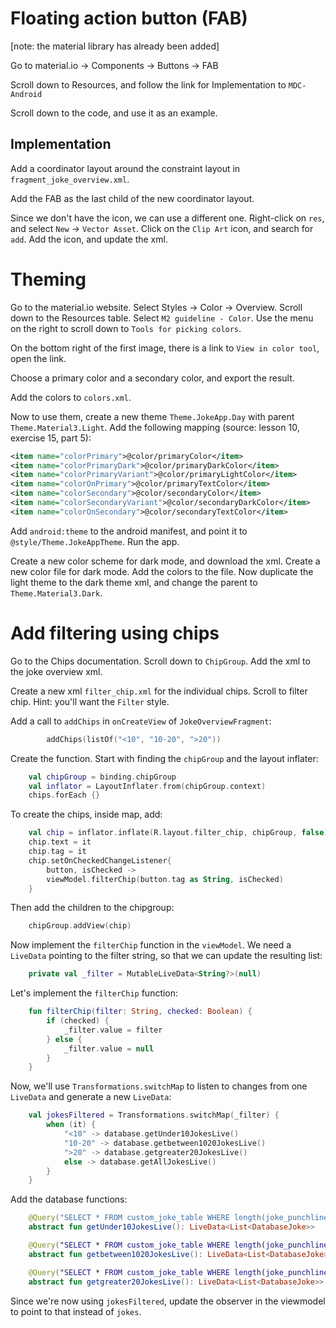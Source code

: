 # Floating action button (FAB)

[note: the material library has already been added]

Go to material.io -> Components -> Buttons -> FAB

Scroll down to Resources, and follow the link for Implementation to `MDC-Android`

Scroll down to the code, and use it as an example.

## Implementation
Add a coordinator layout around the constraint layout in `fragment_joke_overview.xml`.

Add the FAB as the last child of the new coordinator layout.

Since we don't have the icon, we can use a different one. Right-click on `res`, and select `New` -> `Vector Asset`.
Click on the `Clip Art` icon, and search for `add`. Add the icon, and update the xml.

# Theming

Go to the material.io website. Select Styles -> Color -> Overview. Scroll down to the Resources table. Select `M2 guideline - Color`. Use the menu on the right to scroll down to `Tools for picking colors`.

On the bottom right of the first image, there is a link to `View in color tool`, open the link.

Choose a primary color and a secondary color, and export the result.

Add the colors to `colors.xml`.

Now to use them, create a new theme `Theme.JokeApp.Day` with parent `Theme.Material3.Light`. Add the following mapping (source: lesson 10, exercise 15, part 5):

```xml
<item name="colorPrimary">@color/primaryColor</item>
<item name="colorPrimaryDark">@color/primaryDarkColor</item>
<item name="colorPrimaryVariant">@color/primaryLightColor</item>
<item name="colorOnPrimary">@color/primaryTextColor</item>
<item name="colorSecondary">@color/secondaryColor</item>
<item name="colorSecondaryVariant">@color/secondaryDarkColor</item>
<item name="colorOnSecondary">@color/secondaryTextColor</item>
```

Add `android:theme` to the android manifest, and point it to `@style/Theme.JokeAppTheme`. Run the app.

Create a new color scheme for dark mode, and download the xml. Create a new color file for dark mode. Add the colors to the file. Now duplicate the light theme to the dark theme xml, and change the parent to `Theme.Material3.Dark`.

# Add filtering using chips

Go to the Chips documentation. Scroll down to `ChipGroup`. Add the xml to the joke overview xml.

Create a new xml `filter_chip.xml` for the individual chips. Scroll to filter chip. Hint: you'll want the `Filter` style.

Add a call to `addChips` in `onCreateView` of `JokeOverviewFragment`:

```kotlin
        addChips(listOf("<10", "10-20", ">20"))
```

Create the function. Start with finding the `chipGroup` and the layout inflater:

```Kotlin
    val chipGroup = binding.chipGroup
    val inflator = LayoutInflater.from(chipGroup.context)
    chips.forEach {}
```

To create the chips, inside map, add:

```Kotlin
    val chip = inflator.inflate(R.layout.filter_chip, chipGroup, false) as Chip
    chip.text = it
    chip.tag = it
    chip.setOnCheckedChangeListener{
        button, isChecked ->
        viewModel.filterChip(button.tag as String, isChecked)
    }
```

Then add the children to the chipgroup:

```Kotlin
    chipGroup.addView(chip)
```

Now implement the `filterChip` function in the `viewModel`. We need a `LiveData` pointing to the filter string, so that we can update the resulting list:

```Kotlin
    private val _filter = MutableLiveData<String?>(null)
```

Let's implement the `filterChip` function:

```Kotlin
    fun filterChip(filter: String, checked: Boolean) {
        if (checked) {
            _filter.value = filter
        } else {
            _filter.value = null
        }
    }
```

Now, we'll use `Transformations.switchMap` to listen to changes from one `LiveData` and generate a new `LiveData`:

```Kotlin
    val jokesFiltered = Transformations.switchMap(_filter) {
        when (it) {
            "<10" -> database.getUnder10JokesLive()
            "10-20" -> database.getbetween1020JokesLive()
            ">20" -> database.getgreater20JokesLive()
            else -> database.getAllJokesLive()
        }
    }
```

Add the database functions:

```Kotlin
    @Query("SELECT * FROM custom_joke_table WHERE length(joke_punchline) < 10 ORDER BY jokeId DESC")
    abstract fun getUnder10JokesLive(): LiveData<List<DatabaseJoke>>

    @Query("SELECT * FROM custom_joke_table WHERE length(joke_punchline) BETWEEN 10 AND 20 ORDER BY jokeId DESC")
    abstract fun getbetween1020JokesLive(): LiveData<List<DatabaseJoke>>

    @Query("SELECT * FROM custom_joke_table WHERE length(joke_punchline) >= 20 ORDER BY jokeId DESC")
    abstract fun getgreater20JokesLive(): LiveData<List<DatabaseJoke>>
```

Since we're now using `jokesFiltered`, update the observer in the viewmodel to point to that instead of `jokes`.